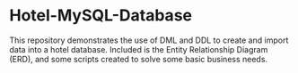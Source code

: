 # Hotel-MySQL-Database
This repository demonstrates the use of DML and DDL to create and import data into a hotel database.
Included is the Entity Relationship Diagram (ERD), and some scripts created to solve some basic business needs.
